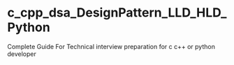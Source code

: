 # c_cpp_dsa_DesignPattern_LLD_HLD_Python
Complete Guide For Technical interview preparation for c c++ or python developer
